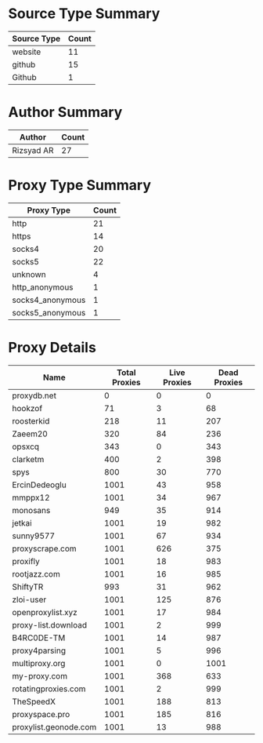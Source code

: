 # Source Type Summary

| Source Type | Count |
|-------------|-------|
| website | 11 |
| github | 15 |
| Github | 1 |


# Author Summary

| Author | Count |
|--------|-------|
| Rizsyad AR | 27 |


# Proxy Type Summary

| Proxy Type | Count |
|------------|-------|
| http | 21 |
| https | 14 |
| socks4 | 20 |
| socks5 | 22 |
| unknown | 4 |
| http_anonymous | 1 |
| socks4_anonymous | 1 |
| socks5_anonymous | 1 |


# Proxy Details

| Name | Total Proxies | Live Proxies | Dead Proxies |
|------|---------------|--------------|---------------|
| proxydb.net | 0 | 0 | 0 |
| hookzof | 71 | 3 | 68 |
| roosterkid | 218 | 11 | 207 |
| Zaeem20 | 320 | 84 | 236 |
| opsxcq | 343 | 0 | 343 |
| clarketm | 400 | 2 | 398 |
| spys | 800 | 30 | 770 |
| ErcinDedeoglu | 1001 | 43 | 958 |
| mmppx12 | 1001 | 34 | 967 |
| monosans | 949 | 35 | 914 |
| jetkai | 1001 | 19 | 982 |
| sunny9577 | 1001 | 67 | 934 |
| proxyscrape.com | 1001 | 626 | 375 |
| proxifly | 1001 | 18 | 983 |
| rootjazz.com | 1001 | 16 | 985 |
| ShiftyTR | 993 | 31 | 962 |
| zloi-user | 1001 | 125 | 876 |
| openproxylist.xyz | 1001 | 17 | 984 |
| proxy-list.download | 1001 | 2 | 999 |
| B4RC0DE-TM | 1001 | 14 | 987 |
| proxy4parsing | 1001 | 5 | 996 |
| multiproxy.org | 1001 | 0 | 1001 |
| my-proxy.com | 1001 | 368 | 633 |
| rotatingproxies.com | 1001 | 2 | 999 |
| TheSpeedX | 1001 | 188 | 813 |
| proxyspace.pro | 1001 | 185 | 816 |
| proxylist.geonode.com | 1001 | 13 | 988 |
